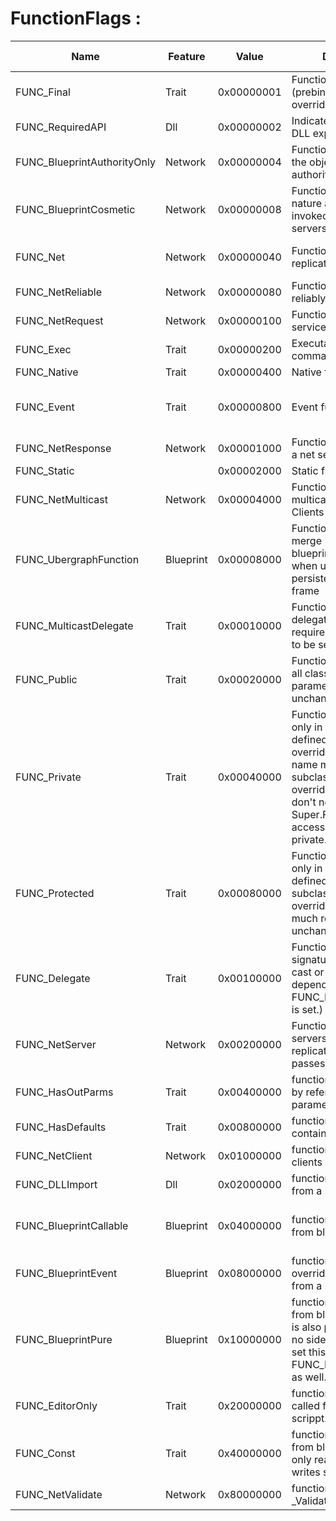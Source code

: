 # FunctionFlags :
|Name                                |Feature             |Value                                                                                                                                                                                                                                                           |Description|UFUNCTION/UDELEGATE                                                                                                                                                                                      |UFUNCTION/UDELEGATE 1                                                                                                                  |USTRUCT                                       |
|------------------------------------|--------------------|----------------------------------------------------------------------------------------------------------------------------------------------------------------------------------------------------------------------------------------------------------------|-----------|---------------------------------------------------------------------------------------------------------------------------------------------------------------------------------------------------------|---------------------------------------------------------------------------------------------------------------------------------------|----------------------------------------------|
|FUNC_Final                          |Trait               |0x00000001                                                                                                                                                                                                                                                      |Function is final (prebindable, non-overridable function).|[SealedEvent](../Specifier/UFUNCTION/Blueprint/SealedEvent/SealedEvent.md)                                                                                                                                                         |                                                                                                                                       |                                              |
|FUNC_RequiredAPI                    |Dll                 |0x00000002                                                                                                                                                                                                                                                      |Indicates this function is DLL exported/imported.|                                                                                                                                                                                                         |                                                                                                                                       |                                              |
|FUNC_BlueprintAuthorityOnly         |Network             |0x00000004                                                                                                                                                                                                                                                      |Function will only run if the object has network authority|[BlueprintAuthorityOnly](../Specifier/UFUNCTION/Network/BlueprintAuthorityOnly/BlueprintAuthorityOnly.md)                                                                                                                                   |                                                                                                                                       |                                              |
|FUNC_BlueprintCosmetic              |Network             |0x00000008                                                                                                                                                                                                                                                      |Function is cosmetic in nature and should not be invoked on dedicated servers|[BlueprintCosmetic](../Specifier/UFUNCTION/Network/BlueprintCosmetic/BlueprintCosmetic.md)                                                                                                                                             |                                                                                                                                       |                                              |
|FUNC_Net                            |Network             |0x00000040                                                                                                                                                                                                                                                      |Function is network-replicated.|[Client](../Specifier/UFUNCTION/Network/Client/Client.md), [NetMulticast](../Specifier/UFUNCTION/Network/NetMulticast/NetMulticast.md), [Server](../Specifier/UFUNCTION/Network/Server/Server.md), [ServiceRequest](../Specifier/UFUNCTION/Network/ServiceRequest.md), [ServiceResponse](../Specifier/UFUNCTION/Network/ServiceResponse.md)|                                                                                                                                       |                                              |
|FUNC_NetReliable                    |Network             |0x00000080                                                                                                                                                                                                                                                      |Function should be sent reliably on the network.|[Reliable](../Specifier/UFUNCTION/Network/Reliable.md), [ServiceRequest](../Specifier/UFUNCTION/Network/ServiceRequest.md), [ServiceResponse](../Specifier/UFUNCTION/Network/ServiceResponse.md)                                             |                                                                                                                                       |                                              |
|FUNC_NetRequest                     |Network             |0x00000100                                                                                                                                                                                                                                                      |Function is sent to a net service|[ServiceRequest](../Specifier/UFUNCTION/Network/ServiceRequest.md)                                                                                                                                                   |                                                                                                                                       |                                              |
|FUNC_Exec                           |Trait               |0x00000200                                                                                                                                                                                                                                                      |Executable from command line.|[Exec](../Specifier/UFUNCTION/Exec/Exec.md)                                                                                                                                                                       |                                                                                                                                       |                                              |
|FUNC_Native                         |Trait               |0x00000400                                                                                                                                                                                                                                                      |Native function.|[BlueprintImplementableEvent](../Specifier/UFUNCTION/Blueprint/BlueprintImplementableEvent/BlueprintImplementableEvent.md)                                                                                                                         |                                                                                                                                       |                                              |
|FUNC_Event                          |Trait               |0x00000800                                                                                                                                                                                                                                                      |Event function.|[BlueprintImplementableEvent](../Specifier/UFUNCTION/Blueprint/BlueprintImplementableEvent/BlueprintImplementableEvent.md), [BlueprintNativeEvent](../Specifier/UFUNCTION/Blueprint/BlueprintNativeEvent/BlueprintNativeEvent.md), [ServiceRequest](../Specifier/UFUNCTION/Network/ServiceRequest.md), [ServiceResponse](../Specifier/UFUNCTION/Network/ServiceResponse.md)|                                                                                                                                       |                                              |
|FUNC_NetResponse                    |Network             |0x00001000                                                                                                                                                                                                                                                      |Function response from a net service|[ServiceResponse](../Specifier/UFUNCTION/Network/ServiceResponse.md)                                                                                                                                                 |                                                                                                                                       |                                              |
|FUNC_Static                         |                    |0x00002000                                                                                                                                                                                                                                                      |Static function.|                                                                                                                                                                                                         |                                                                                                                                       |                                              |
|FUNC_NetMulticast                   |Network             |0x00004000                                                                                                                                                                                                                                                      |Function is networked multicast Server -> All Clients|[NetMulticast](../Specifier/UFUNCTION/Network/NetMulticast/NetMulticast.md)                                                                                                                                                       |                                                                                                                                       |                                              |
|FUNC_UbergraphFunction              |Blueprint           |0x00008000                                                                                                                                                                                                                                                      |Function is used as the merge 'ubergraph' for a blueprint, only assigned when using the persistent 'ubergraph' frame|                                                                                                                                                                                                         |                                                                                                                                       |                                              |
|FUNC_MulticastDelegate              |Trait               |0x00010000                                                                                                                                                                                                                                                      |Function is a multi-cast delegate signature (also requires FUNC_Delegate to be set!)|                                                                                                                                                                                                         |                                                                                                                                       |                                              |
|FUNC_Public                         |Trait               |0x00020000                                                                                                                                                                                                                                                      |Function is accessible in all classes (if overridden, parameters must remain unchanged).|                                                                                                                                                                                                         |                                                                                                                                       |                                              |
|FUNC_Private                        |Trait               |0x00040000                                                                                                                                                                                                                                                      |Function is accessible only in the class it is defined in (cannot be overridden, but function name may be reused in subclasses. IOW: if overridden, parameters don't need to match, and Super.Func() cannot be accessed since it's private.)|                                                                                                                                                                                                         |                                                                                                                                       |                                              |
|FUNC_Protected                      |Trait               |0x00080000                                                                                                                                                                                                                                                      |Function is accessible only in the class it is defined in and subclasses (if overridden, parameters much remain unchanged).|                                                                                                                                                                                                         |                                                                                                                                       |                                              |
|FUNC_Delegate                       |Trait               |0x00100000                                                                                                                                                                                                                                                      |Function is delegate signature (either single-cast or multi-cast, depending on whether FUNC_MulticastDelegate is set.)|                                                                                                                                                                                                         |                                                                                                                                       |                                              |
|FUNC_NetServer                      |Network             |0x00200000                                                                                                                                                                                                                                                      |Function is executed on servers (set by replication code if passes check)|[Server](../Specifier/UFUNCTION/Network/Server/Server.md)                                                                                                                                                                   |                                                                                                                                       |                                              |
|FUNC_HasOutParms                    |Trait               |0x00400000                                                                                                                                                                                                                                                      |function has out (pass by reference) parameters|                                                                                                                                                                                                         |                                                                                                                                       |                                              |
|FUNC_HasDefaults                    |Trait               |0x00800000                                                                                                                                                                                                                                                      |function has structs that contain defaults|                                                                                                                                                                                                         |                                                                                                                                       |[HasDefaults](../Specifier/USTRUCT/UHT/HasDefaults.md)|
|FUNC_NetClient                      |Network             |0x01000000                                                                                                                                                                                                                                                      |function is executed on clients|[Client](../Specifier/UFUNCTION/Network/Client/Client.md)                                                                                                                                                                   |                                                                                                                                       |                                              |
|FUNC_DLLImport                      |Dll                 |0x02000000                                                                                                                                                                                                                                                      |function is imported from a DLL|                                                                                                                                                                                                         |                                                                                                                                       |                                              |
|FUNC_BlueprintCallable              |Blueprint           |0x04000000                                                                                                                                                                                                                                                      |function can be called from blueprint code|[BlueprintGetter](../Specifier/UFUNCTION/Blueprint/BlueprintGetter.md), [BlueprintPure](../Specifier/UFUNCTION/Blueprint/BlueprintPure/BlueprintPure.md), [BlueprintSetter](../Specifier/UFUNCTION/Blueprint/BlueprintSetter.md), [BlueprintCallable](../Specifier/UFUNCTION/Blueprint/BlueprintCallable/BlueprintCallable.md)|                                                                                                                                       |                                              |
|FUNC_BlueprintEvent                 |Blueprint           |0x08000000                                                                                                                                                                                                                                                      |function can be overridden/implemented from a blueprint|[BlueprintImplementableEvent](../Specifier/UFUNCTION/Blueprint/BlueprintImplementableEvent/BlueprintImplementableEvent.md), [BlueprintNativeEvent](../Specifier/UFUNCTION/Blueprint/BlueprintNativeEvent/BlueprintNativeEvent.md)                                                     |                                                                                                                                       |                                              |
|FUNC_BlueprintPure                  |Blueprint           |0x10000000                                                                                                                                                                                                                                                      |function can be called from blueprint code, and is also pure (produces no side effects). If you set this, you should set FUNC_BlueprintCallable as well.|[BlueprintGetter](../Specifier/UFUNCTION/Blueprint/BlueprintGetter.md), [BlueprintPure](../Specifier/UFUNCTION/Blueprint/BlueprintPure/BlueprintPure.md)                                                                                           |                                                                                                                                       |                                              |
|FUNC_EditorOnly                     |Trait               |0x20000000                                                                                                                                                                                                                                                      |function can only be called from an editor scrippt.|                                                                                                                                                                                                         |                                                                                                                                       |                                              |
|FUNC_Const                          |Trait               |0x40000000                                                                                                                                                                                                                                                      |function can be called from blueprint code, and only reads state (never writes state)|                                                                                                                                                                                                         |                                                                                                                                       |                                              |
|FUNC_NetValidate                    |Network             |0x80000000                                                                                                                                                                                                                                                      |function must supply a _Validate implementation|[WithValidation](../Specifier/UFUNCTION/Network/WithValidation.md)                                                                                                                                                   |                                                                                                                                       |                                              |
